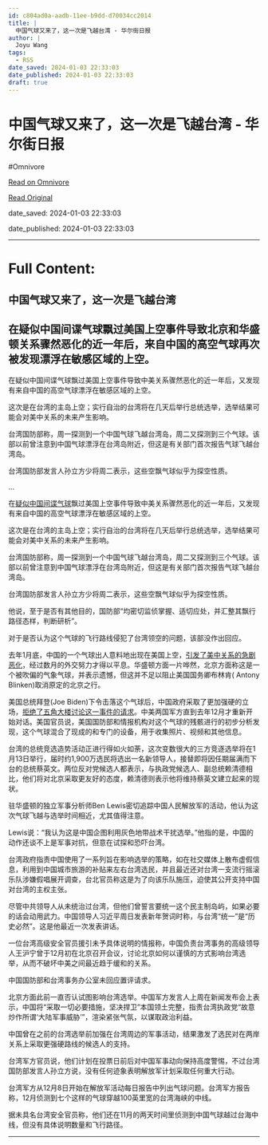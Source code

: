```yaml
---
id: c804ad0a-aadb-11ee-b9dd-d70034cc2014
title: |
  中国气球又来了，这一次是飞越台湾 - 华尔街日报
author: |
  Joyu Wang
tags:
  - RSS
date_saved: 2024-01-03 22:33:03
date_published: 2024-01-03 22:33:03
draft: true
---
```


# 中国气球又来了，这一次是飞越台湾 - 华尔街日报
#Omnivore

[Read on Omnivore](https://omnivore.app/me/-18cd39a1fe2)

[Read Original](https://cn.wsj.com/amp/articles/%E4%B8%AD%E5%9B%BD%E6%B0%94%E7%90%83%E5%8F%88%E6%9D%A5%E4%BA%86-%E8%BF%99%E4%B8%80%E6%AC%A1%E6%98%AF%E9%A3%9E%E8%B6%8A%E5%8F%B0%E6%B9%BE-939eed9c)

date_saved: 2024-01-03 22:33:03

date_published: 2024-01-03 22:33:03

--- 

# Full Content: 

##  中国气球又来了，这一次是飞越台湾

## 在疑似中国间谍气球飘过美国上空事件导致北京和华盛顿关系骤然恶化的近一年后，来自中国的高空气球再次被发现漂浮在敏感区域的上空。

在疑似中国间谍气球飘过美国上空事件导致中美关系骤然恶化的近一年后，又发现有来自中国的高空气球漂浮在敏感区域的上空。

这次是在台湾的主岛上空；实行自治的台湾将在几天后举行总统选举，选举结果可能会对美中关系的未来产生影响。

台湾国防部称，周一探测到一个中国气球飞越台湾岛，周二又探测到三个气球。该部以前曾注意到中国气球漂浮在台湾岛附近，但这是有关部门首次报告气球飞越台湾岛。

台湾国防部发言人孙立方少将周二表示，这些空飘气球似乎为探空性质。

...

在[疑似中国间谍气球](https://cn.wsj.com/articles/CN-BGH-20230629113417)飘过美国上空事件导致中美关系骤然恶化的近一年后，又发现有来自中国的高空气球漂浮在敏感区域的上空。

这次是在台湾的主岛上空；实行自治的台湾将在几天后举行总统选举，选举结果可能会对美中关系的未来产生影响。

台湾国防部称，周一探测到一个中国气球飞越台湾岛，周二又探测到三个气球。该部以前曾注意到中国气球漂浮在台湾岛附近，但这是有关部门首次报告气球飞越台湾岛。

台湾国防部发言人孙立方少将周二表示，这些空飘气球似乎为探空性质。

他说，至于是否有其他目的，国防部“均密切监侦掌握、适切应处，并汇整其飘行路径态样，判断研析”。

对于是否认为这个气球的飞行路线侵犯了台湾领空的问题，该部没作出回应。

去年1月底，中国的一个气球出人意料地出现在美国上空，[引发了美中关系的急剧恶化](https://cn.wsj.com/articles/CN-BGH-20230213101400)，经过数月的外交努力才得以平息。华盛顿方面一片哗然，北京方面称这是一个被吹偏的气象气球，并表示遗憾，但这并不足以阻止美国国务卿布林肯( Antony Blinken)取消原定的北京之行。

美国总统拜登(Joe Biden)下令击落这个气球后，中国政府采取了更加强硬的立场，[拒绝了五角大楼讨论这一事件的请求](https://cn.wsj.com/articles/CN-BGH-20230208081809)。中美两国军方直到去年12月才重新开始对话。美国官员说，美国国防部和情报机构对这个气球的残骸进行的初步分析发现，这个气球混合了现成的和专门的设备，用于收集照片、视频和其他信息。

台湾的总统竞选造势活动正进行得如火如荼，这次变数很大的三方竞逐选举将在1月13日举行，届时约1,900万选民将选出一名新领导人，接替即将因任期届满而下台的总统蔡英文。两位反对党候选人都表示，与执政党候选人、副总统赖清德相比，他们将对北京采取更友好的态度，赖清德则表示他将维持蔡英文建立起来的现状。

驻华盛顿的独立军事分析师Ben Lewis密切追踪中国人民解放军的活动，他认为这次气球飞越与选举时间相近，尤其值得注意。

Lewis说：“我认为这是中国企图利用灰色地带战术干扰选举。”他指的是，中国的动作还谈不上是军事对抗，但意在试探和恐吓台湾。

台湾政府指责中国使用了一系列旨在影响选举的策略，如在社交媒体上散布虚假信息，利用到中国城市旅游的补贴来左右台湾选民，并且最近还对台湾一支流行摇滚乐队涉嫌假唱展开调查，台北官员称这是为了向该乐队施压，迫使其公开支持中国对台湾的主权主张。

尽管中共领导人从未统治过台湾，但他们曾誓言要统一这个民主制岛屿，如果必要的话会动用武力。中国领导人习近平周日发表新年贺词时称，与台湾“统一”是“历史必然”。这是他最近一次发表讲话。

一位台湾高级安全官员援引未予具体说明的情报称，中国负责台湾事务的高级领导人王沪宁曾于12月初在北京召开会议，讨论北京如何以谨慎的方式影响台湾选举，从而不破坏中美之间最近趋于缓和的关系。

中国国防部和台湾事务办公室未回应置评请求。

北京方面此前一直否认试图影响台湾选举。中国军方发言人上周在新闻发布会上表示，中国将“采取一切必要措施，坚决捍卫”本国领土完整，指责台湾执政党“故意炒作所谓‘大陆军事威胁’”，渲染紧张气氛，以谋取政治利益。

中国曾在之前的台湾选举前加强在台湾周边的军事活动，结果激发了选民对在两岸关系上采取更强硬路线的候选人的支持。

台湾军方官员说，他们计划在投票日前后对中国军事动向保持高度警惕，不过台湾国防部发言人孙立方说，没有任何迹象表明解放军计划采取任何重大行动。

台湾军方从12月8日开始在解放军活动每日报告中列出气球问题。台湾军方报告称，12月侦测到七个这样的气球穿越100英里宽的台湾海峡的中线。

据未具名台湾安全官员称，他们还在11月的两天时间里侦测到中国气球越过台海中线，但没有具体说明数量和飞行路径。

---


